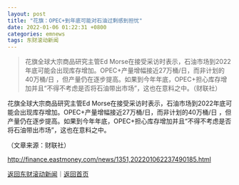 ```yaml
---
layout: post
title: "花旗：OPEC+到年底可能对石油过剩感到担忧"
date: 2022-01-06 01:22:31 +0800
categories: emnews
tags: 东财滚动新闻
---
```

> 花旗全球大宗商品研究主管Ed Morse在接受采访时表示，石油市场到2022年底可能会出现库存增加。OPEC+产量增幅接近27万桶/日，而非计划的40万桶/日 ，但产量仍在逐步提高。如果到今年年底，OPEC+担心库存增加并且“不得不考虑是否将石油带出市场”，这也在意料之中。（财联社）

<p>花旗全球大宗商品研究主管Ed Morse在接受采访时表示，石油市场到2022年底可能会出现库存增加。OPEC+产量增幅接近27万桶/日，而非计划的40万桶/日 ，但产量仍在逐步提高。如果到今年年底，OPEC+担心库存增加并且“不得不考虑是否将石油带出市场”，这也在意料之中。</p><p class="em_media">（文章来源：财联社）</p>

<http://finance.eastmoney.com/news/1351,202201062237490185.html>

[返回东财滚动新闻](//finews.withounder.com/emnews/)｜[返回首页](//finews.withounder.com/)